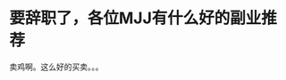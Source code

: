 # 要辞职了，各位MJJ有什么好的副业推荐


卖鸡啊。这么好的买卖。。。<img src="static/image/smiley/default/lol.gif" smilieid="12" border="0" alt="" /><br />
<br />

